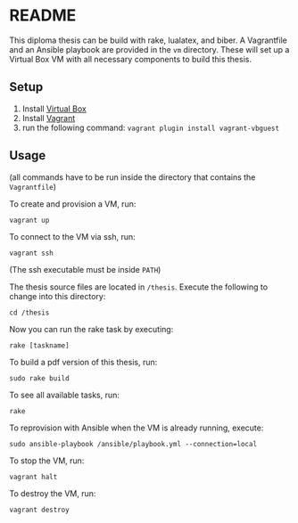 README
======

This diploma thesis can be build with rake, lualatex, and biber. A Vagrantfile and an Ansible playbook are provided in the `vm` directory. These will set up a Virtual Box VM with all necessary components to build this thesis.

Setup
-----

1. Install [Virtual Box](http://www.vagrantup.com/)
2. Install [Vagrant](https://www.virtualbox.org/)
3. run the following command: `vagrant plugin install vagrant-vbguest`

Usage
-----

(all commands have to be run inside the directory that contains the `Vagrantfile`)

To create and provision a VM, run:

    vagrant up

To connect to the VM via ssh, run:

    vagrant ssh

(The ssh executable must be inside `PATH`)

The thesis source files are located in `/thesis`. Execute the following to change into this directory:

    cd /thesis

Now you can run the rake task by executing:

    rake [taskname]

To build a pdf version of this thesis, run:

    sudo rake build

To see all available tasks, run:

    rake

To reprovision with Ansible when the VM is already running, execute:

    sudo ansible-playbook /ansible/playbook.yml --connection=local

To stop the VM, run:

    vagrant halt

To destroy the VM, run:

    vagrant destroy
